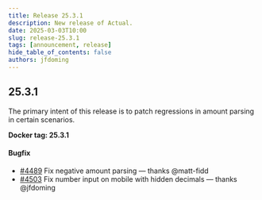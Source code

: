 ```yaml
---
title: Release 25.3.1
description: New release of Actual.
date: 2025-03-03T10:00
slug: release-25.3.1
tags: [announcement, release]
hide_table_of_contents: false
authors: jfdoming
---
```


## 25.3.1

The primary intent of this release is to patch regressions in amount parsing in certain scenarios.

<!--truncate-->

**Docker tag: 25.3.1**

#### Bugfix

- [#4489](https://github.com/actualbudget/actual/pull/4489) Fix negative amount parsing — thanks @matt-fidd
- [#4503](https://github.com/actualbudget/actual/pull/4503) Fix number input on mobile with hidden decimals — thanks @jfdoming

